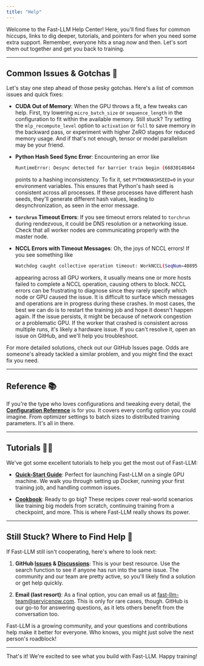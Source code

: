 ```yaml
---
title: "Help"
---
```


Welcome to the Fast-LLM Help Center! Here, you'll find fixes for common hiccups, links to dig deeper, tutorials, and pointers for when you need some extra support. Remember, everyone hits a snag now and then. Let's sort them out together and get you back to training.

---

## Common Issues & Gotchas 🚧

Let's stay one step ahead of those pesky gotchas. Here's a list of common issues and quick fixes:

-   **CUDA Out of Memory**: When the GPU throws a fit, a few tweaks can help. First, try lowering `micro_batch_size` or `sequence_length` in the configuration to fit within the available memory. Still stuck? Try setting the `mlp_recompute_level` option to `activation` or `full` to save memory in the backward pass, or experiment with higher ZeRO stages for reduced memory usage. And if that's not enough, tensor or model parallelism may be your friend.

-   **Python Hash Seed Sync Error**: Encountering an error like

    ```bash
    RuntimeError: Desync detected for barrier train begin (66830148464 != 133042721120)
    ```
  
    points to a hashing inconsistency. To fix it, set `PYTHONHASHSEED=0` in your environment variables. This ensures that Python's hash seed is consistent across all processes. If these processes have different hash seeds, they'll generate different hash values, leading to desynchronization, as seen in the error message.

-   **`torchrun` Timeout Errors**: If you see timeout errors related to `torchrun` during rendezvous, it could be DNS resolution or a networking issue. Check that all worker nodes are communicating properly with the master node.

-   **NCCL Errors with Timeout Messages**: Oh, the joys of NCCL errors! If you see something like

    ```bash
    Watchdog caught collective operation timeout: WorkNCCL(SeqNum=408951, OpType=_ALLGATHER_BASE, … , Timeout(ms)=600000) ran for 600351 milliseconds before timing out
    ```
  
    appearing across all GPU workers, it usually means one or more hosts failed to complete a NCCL operation, causing others to block. NCCL errors can be frustrating to diagnose since they rarely specify which node or GPU caused the issue. It is difficult to surface which messages and operations are in progress during these crashes. In most cases, the best we can do is to restart the training job and hope it doesn't happen again. If the issue persists, it might be because of network congestion or a problematic GPU. If the worker that crashed is consistent across multiple runs, it's likely a hardware issue. If you can't resolve it, open an issue on GitHub, and we'll help you troubleshoot.

For more detailed solutions, check out our GitHub Issues page. Odds are someone's already tackled a similar problem, and you might find the exact fix you need.

---

## Reference 📚

If you're the type who loves configurations and tweaking every detail, the [**Configuration Reference**](reference/configuration.md) is for you. It covers every config option you could imagine. From optimizer settings to batch sizes to distributed training parameters. It's all in there.

---

## Tutorials 👨‍🏫

We've got some excellent tutorials to help you get the most out of Fast-LLM:

-   [**Quick-Start Guide**](quick-start.md): Perfect for launching Fast-LLM on a single GPU machine. We walk you through setting up Docker, running your first training job, and handling common issues.

-   [**Cookbook**](recipes/train-llama-8b.md): Ready to go big? These recipes cover real-world scenarios like training big models from scratch, continuing training from a checkpoint, and more. This is where Fast-LLM really shows its power.

---

## Still Stuck? Where to Find Help 🙋

If Fast-LLM still isn't cooperating, here's where to look next:

1.  **GitHub [Issues](https://github.com/ServiceNow/Fast-LLM/issues) & [Discussions](https://github.com/ServiceNow/Fast-LLM/discussions)**: This is your best resource. Use the search function to see if anyone has run into the same issue. The community and our team are pretty active, so you'll likely find a solution or get help quickly.

2.  **Email (last resort)**: As a final option, you can email us at [fast-llm-team@servicenow.com](mailto:fast-llm-team@servicenow.com). This is only for rare cases, though. GitHub is our go-to for answering questions, as it lets others benefit from the conversation too.

Fast-LLM is a growing community, and your questions and contributions help make it better for everyone. Who knows, you might just solve the next person's roadblock!

---

That's it! We're excited to see what you build with Fast-LLM. Happy training!
